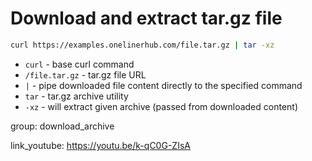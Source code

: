 # Download and extract tar.gz file

```bash
curl https://examples.onelinerhub.com/file.tar.gz | tar -xz
```

- `curl` - base curl command
- `/file.tar.gz` - tar.gz file URL
- ` | ` - pipe downloaded file content directly to the specified command
- `tar` - tar.gz archive utility
- `-xz` - will extract given archive (passed from downloaded content)

group: download_archive


link_youtube: https://youtu.be/k-qC0G-ZIsA
